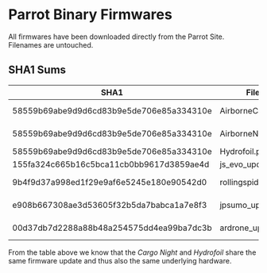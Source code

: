 # Parrot Binary Firmwares

All firmwares have been downloaded directly from the Parrot Site. Filenames are untouched.

## SHA1 Sums

| SHA1                                                                      | Filename                        | Version | Model                         |
|-------------------------------------------------------------------|---------------------------------|------------|------------------------------|
|58559b69abe9d9d6cd83b9e5de706e85a334310e | AirborneCargo.plf          | v2.1.7   | Airborne Cargo           |
|58559b69abe9d9d6cd83b9e5de706e85a334310e | AirborneNight.plf           | v2.1.7    | Airborne Night            |
|58559b69abe9d9d6cd83b9e5de706e85a334310e | Hydrofoil.plf                   | v2.1.7    | Hydrofoil                    |
|155fa324c665b16c5bca11cb0bb9617d3859ae4d   | js_evo_update.plf          | v2.1.5   | Evo                             |
|9b4f9d37a998ed1f29e9af6e5245e180e90542d0    | rollingspider_update.plf | v1.99.2 | Rolling Spider             |
|e908b667308ae3d53605f32b5da7babca1a7e8f3   | jpsumo_update.plf         | v1.99.0 | Jumping Sumo           |
|00d37db7d2288a88b48a254575dd4ea99ba7dc3b  | ardrone_update.plf        | v          | Ardrone 2.0                 |

From the table above we know that the *Cargo* *Night* and *Hydrofoil* share the same firmware update and thus also the same underlying hardware.